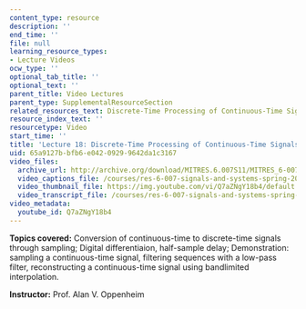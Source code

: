 ```yaml
---
content_type: resource
description: ''
end_time: ''
file: null
learning_resource_types:
- Lecture Videos
ocw_type: ''
optional_tab_title: ''
optional_text: ''
parent_title: Video Lectures
parent_type: SupplementalResourceSection
related_resources_text: Discrete-Time Processing of Continuous-Time Signals ([PDF](/courses/res-6-007-signals-and-systems-spring-2011/resources/mitres_6_007s11_lec18))
resource_index_text: ''
resourcetype: Video
start_time: ''
title: 'Lecture 18: Discrete-Time Processing of Continuous-Time Signals'
uid: 65a9127b-bfb6-e042-0929-9642da1c3167
video_files:
  archive_url: http://archive.org/download/MITRES.6.007S11/MITRES_6-007S11lec18_300k.mp4
  video_captions_file: /courses/res-6-007-signals-and-systems-spring-2011/93e0c6fa2c9154d6a65c9c6493603e41_Q7aZNgY18b4.vtt
  video_thumbnail_file: https://img.youtube.com/vi/Q7aZNgY18b4/default.jpg
  video_transcript_file: /courses/res-6-007-signals-and-systems-spring-2011/4730355239bdc0bad0097e01e7a7d419_Q7aZNgY18b4.pdf
video_metadata:
  youtube_id: Q7aZNgY18b4
---
```


**Topics covered:** Conversion of continuous-time to discrete-time signals through sampling; Digital differentiaion, half-sample delay; Demonstration: sampling a continuous-time signal, filtering sequences with a low-pass filter, reconstructing a continuous-time signal using bandlimited interpolation.

**Instructor:** Prof. Alan V. Oppenheim



